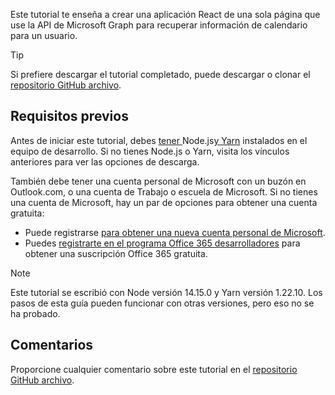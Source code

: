 <!-- markdownlint-disable MD002 MD041 -->

Este tutorial te enseña a crear una aplicación React de una sola página que use la API de Microsoft Graph para recuperar información de calendario para un usuario.

> [!TIP]
> Si prefiere descargar el tutorial completado, puede descargar o clonar el [repositorio GitHub archivo](https://github.com/microsoftgraph/msgraph-training-reactspa).

## <a name="prerequisites"></a>Requisitos previos

Antes de iniciar este tutorial, debes [ tener ](https://nodejs.org)Node.js[y Yarn](https://classic.yarnpkg.com/) instalados en el equipo de desarrollo. Si no tienes Node.js o Yarn, visita los vínculos anteriores para ver las opciones de descarga.

También debe tener una cuenta personal de Microsoft con un buzón en Outlook.com, o una cuenta de Trabajo o escuela de Microsoft. Si no tienes una cuenta de Microsoft, hay un par de opciones para obtener una cuenta gratuita:

- Puede registrarse [para obtener una nueva cuenta personal de Microsoft](https://signup.live.com/signup?wa=wsignin1.0&rpsnv=12&ct=1454618383&rver=6.4.6456.0&wp=MBI_SSL_SHARED&wreply=https://mail.live.com/default.aspx&id=64855&cbcxt=mai&bk=1454618383&uiflavor=web&uaid=b213a65b4fdc484382b6622b3ecaa547&mkt=E-US&lc=1033&lic=1).
- Puedes [registrarte en el programa Office 365 desarrolladores](https://developer.microsoft.com/office/dev-program) para obtener una suscripción Office 365 gratuita.

> [!NOTE]
> Este tutorial se escribió con Node versión 14.15.0 y Yarn versión 1.22.10. Los pasos de esta guía pueden funcionar con otras versiones, pero eso no se ha probado.

## <a name="feedback"></a>Comentarios

Proporcione cualquier comentario sobre este tutorial en el [repositorio GitHub archivo](https://github.com/microsoftgraph/msgraph-training-reactspa).
